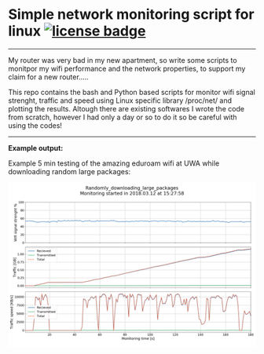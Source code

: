 # Simple network monitoring script for linux [![license badge][license-badge]][license-link]

[license-badge]: https://img.shields.io/packagist/l/doctrine/orm.svg
[license-link]:  https://github.com/rstofi/VLBI_Imaging_Script/blob/master/LICENSE

-------------

My router was very bad in my new apartment, so write some scripts to monitpor my wifi performance and the network properties, to support my claim for a new router.....

This repo contains the bash and Python based scripts for monitor wifi signal strenght, traffic and speed using Linux specific library /proc/net/ and plotting the results. Altough there are existing softwares I wrote the code from scratch, however I had only a day or so to do it so be careful with using the codes!

--------------

__Example output:__

Example 5 min testing of the amazing eduroam wifi at UWA while downloading random large packages:

![alt text](https://github.com/rstofi/Simple_network_monitoring_script_for_linux/blob/master/Randomly_downloading_large_packages.png)
